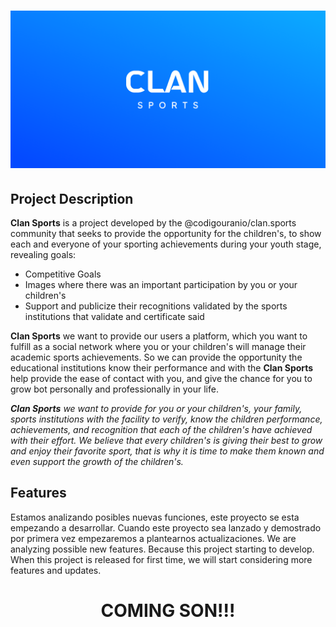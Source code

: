 <h1 align="Center">
<img src="readme_files/Clan_Sports_banner_ReadmeMD.png" alt="Clan Sports">
</h1>

## Project Description
**Clan Sports** is a project developed by the @codigouranio/clan.sports community that seeks to provide the opportunity for the
children's, to show each and everyone of your sporting achievements during your youth stage, revealing goals:

- Competitive Goals
- Images where there was an important participation by you or your children's
- Support and publicize their recognitions validated by the sports institutions that validate and certificate said

<!-- Primer posible mensaje de brindar nuestros servicios -->
**Clan Sports** we want to provide our users a platform, which you want to fulfill as a social network where you or
your children's will manage their academic sports achievements. So we can provide the opportunity the
educational institutions know their performance and with the **Clan Sports** help provide the ease of contact with you,
and give the chance for you to grow bot personally and professionally in your life.

<!-- Segundo posible mensaje de brindar nuestros servicios -->
_**Clan Sports** we want to provide for you or your children's, your family, sports institutions with the facility
to verify, know the children performance, achievements, and recognition that each of the children's have achieved with
their effort. We believe that every children's is giving their best to grow and enjoy their favorite sport, that is
why it is time to make them known and even support the growth of the children's._

## Features
Estamos analizando posibles nuevas funciones, este proyecto se esta empezando a desarrollar. Cuando este proyecto
sea lanzado y demostrado por primera vez empezaremos a plantearnos actualizaciones.
We are analyzing possible new features. Because this project starting to develop. When this project is released for
first time, we will start considering more features and updates.

<h1 align="Center"><strong>COMING SON!!!</strong></h1>




